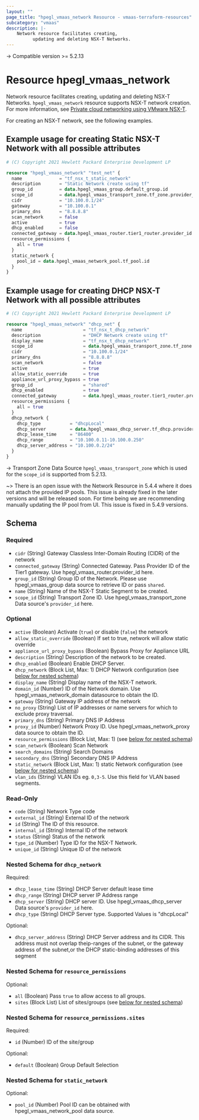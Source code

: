 ```yaml
---
layout: ""
page_title: "hpegl_vmaas_network Resource - vmaas-terraform-resources"
subcategory: "vmaas"
description: |-
    Network resource facilitates creating,
          updating and deleting NSX-T Networks.
---
```


-> Compatible version >= 5.2.13

# Resource hpegl_vmaas_network

Network resource facilitates creating,
		updating and deleting NSX-T Networks.
`hpegl_vmaas_network` resource supports NSX-T network creation.
For more information, see [Private cloud networking using VMware NSX-T](https://www.hpe.com/info/HPE-GreenLake-private-cloud-networking).

For creating an NSX-T network, see the following examples.

## Example usage for creating Static NSX-T Network with all possible attributes

```terraform
# (C) Copyright 2021 Hewlett Packard Enterprise Development LP

resource "hpegl_vmaas_network" "test_net" {
  name              = "tf_nsx_t_static_network"
  description       = "Static Network create using tf"
  group_id          = data.hpegl_vmaas_group.default_group.id
  scope_id          = data.hpegl_vmaas_transport_zone.tf_zone.provider_id
  cidr              = "10.100.0.1/24"
  gateway           = "10.100.0.1"
  primary_dns       = "8.8.8.8"
  scan_network      = false
  active            = true
  dhcp_enabled      = false
  connected_gateway = data.hpegl_vmaas_router.tier1_router.provider_id
  resource_permissions {
    all = true
  }
  static_network {
    pool_id = data.hpegl_vmaas_network_pool.tf_pool.id
  }
}
```

## Example usage for creating DHCP NSX-T Network with all possible attributes

```terraform
# (C) Copyright 2021 Hewlett Packard Enterprise Development LP

resource "hpegl_vmaas_network" "dhcp_net" {
  name                       = "tf_nsx_t_dhcp_network"
  description                = "DHCP Network create using tf"
  display_name               = "tf_nsx_t_dhcp_network"
  scope_id                   = data.hpegl_vmaas_transport_zone.tf_zone.provider_id
  cidr                       = "10.100.0.1/24"
  primary_dns                = "8.8.8.8"
  scan_network               = false
  active                     = true
  allow_static_override      = true
  appliance_url_proxy_bypass = true
  group_id                   = "shared"
  dhcp_enabled               = true
  connected_gateway          = data.hpegl_vmaas_router.tier1_router.provider_id
  resource_permissions {
    all = true
  }
  dhcp_network {
    dhcp_type           = "dhcpLocal"
    dhcp_server         = data.hpegl_vmaas_dhcp_server.tf_dhcp.provider_id
    dhcp_lease_time     = "86400"
    dhcp_range          = "10.100.0.11-10.100.0.250"
    dhcp_server_address = "10.100.0.2/24"
  }
}
```

-> Transport Zone Data Source `hpegl_vmaas_transport_zone` which is used for the
`scope_id` is supported from 5.2.13.

~> There is an open issue with the Network Resource in 5.4.4 where it does not attach the provided IP pools.
This issue is already fixed in the later versions and will be released soon. For time being we are recommending manually
updating the IP pool from UI. This issue is fixed in 5.4.9 versions.

<!-- schema generated by tfplugindocs -->
## Schema

### Required

- `cidr` (String) Gateway Classless Inter-Domain Routing (CIDR) of the network
- `connected_gateway` (String) Connected Gateway. Pass Provider ID of the Tier1 gateway. Use hpegl_vmaas_router.provider_id  here.
- `group_id` (String) Group ID of the Network. Please use hpegl_vmaas_group data source to retrieve ID or pass `shared`.
- `name` (String) Name of the NSX-T Static Segment to be created.
- `scope_id` (String) Transport Zone ID. Use hpegl_vmaas_transport_zone Data source's `provider_id` here.

### Optional

- `active` (Boolean) Activate (`true`) or disable (`false`) the network
- `allow_static_override` (Boolean) If set to true, network will allow static override
- `appliance_url_proxy_bypass` (Boolean) Bypass Proxy for Appliance URL
- `description` (String) Description of the network to be created.
- `dhcp_enabled` (Boolean) Enable DHCP Server.
- `dhcp_network` (Block List, Max: 1) DHCP Network configuration (see [below for nested schema](#nestedblock--dhcp_network))
- `display_name` (String) Display name of the NSX-T network.
- `domain_id` (Number) ID of the Network domain. Use hpegl_vmaas_network_domain datasource to obtain the ID.
- `gateway` (String) Gateway IP address of the network
- `no_proxy` (String) List of IP addresses or name servers for which to exclude proxy traversal.
- `primary_dns` (String) Primary DNS IP Address
- `proxy_id` (Number) Network Proxy ID. Use hpegl_vmaas_network_proxy data source to obtain the ID.
- `resource_permissions` (Block List, Max: 1) (see [below for nested schema](#nestedblock--resource_permissions))
- `scan_network` (Boolean) Scan Network
- `search_domains` (String) Search Domains
- `secondary_dns` (String) Secondary DNS IP Address
- `static_network` (Block List, Max: 1) static Network configuration (see [below for nested schema](#nestedblock--static_network))
- `vlan_ids` (String) VLAN IDs eg. `0,3-5`. Use this field for VLAN based segments.

### Read-Only

- `code` (String) Network Type code
- `external_id` (String) External ID of the network
- `id` (String) The ID of this resource.
- `internal_id` (String) Internal ID of the network
- `status` (String) Status of the network
- `type_id` (Number) Type ID for the NSX-T Network.
- `unique_id` (String) Unique ID of the network

<a id="nestedblock--dhcp_network"></a>
### Nested Schema for `dhcp_network`

Required:

- `dhcp_lease_time` (String) DHCP Server default lease time
- `dhcp_range` (String) DHCP server IP Address range
- `dhcp_server` (String) DHCP server ID. Use hpegl_vmaas_dhcp_server Data source's `provider_id` here.
- `dhcp_type` (String) DHCP Server type. Supported Values is "dhcpLocal"

Optional:

- `dhcp_server_address` (String) DHCP Server address and its CIDR. This address must not overlap theip-ranges of the subnet, or the gateway address of the subnet,or the DHCP static-binding addresses of this segment


<a id="nestedblock--resource_permissions"></a>
### Nested Schema for `resource_permissions`

Optional:

- `all` (Boolean) Pass `true` to allow access to all groups.
- `sites` (Block List) List of sites/groups (see [below for nested schema](#nestedblock--resource_permissions--sites))

<a id="nestedblock--resource_permissions--sites"></a>
### Nested Schema for `resource_permissions.sites`

Required:

- `id` (Number) ID of the site/group

Optional:

- `default` (Boolean) Group Default Selection



<a id="nestedblock--static_network"></a>
### Nested Schema for `static_network`

Optional:

- `pool_id` (Number) Pool ID can be obtained with hpegl_vmaas_network_pool data source.
